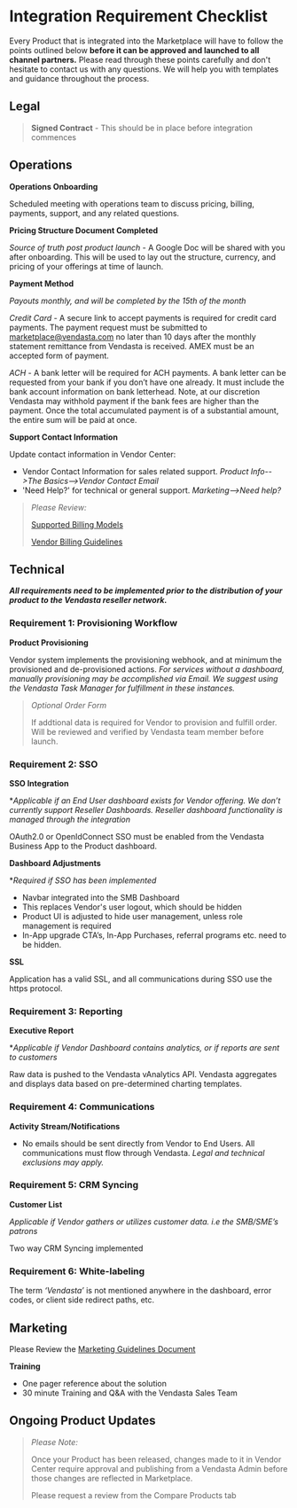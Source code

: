 # Integration Requirement Checklist

Every Product that is integrated into the Marketplace will have to follow the points outlined below **before it can be approved and launched to all channel partners.** Please read through these points carefully and don't hesitate to contact us with any questions. We will help you with templates and guidance throughout the process.

## Legal

<!-- theme: danger -->
>**Signed Contract** - This should be in place before integration commences

## Operations

**Operations Onboarding**

Scheduled meeting with operations team to discuss pricing, billing, payments, support, and any related questions. 

**Pricing Structure Document Completed** 

*Source of truth post product launch* - A Google Doc will be shared with you after onboarding. This will be used to lay out the structure, currency, and pricing of your offerings at time of launch.

**Payment Method** 

*Payouts monthly, and will be completed by the 15th of the month* 

*Credit Card* - A secure link to accept payments is required for credit card payments. The payment request must be submitted to marketplace@vendasta.com no later than 10 days after the monthly statement remittance from Vendasta is received. AMEX must be an accepted form of payment.

*ACH* - A bank letter will be required for ACH payments. A bank letter can be requested from your bank if you don’t have one already. It must include the bank account information on bank letterhead. Note, at our discretion Vendasta may withhold payment if the bank fees are higher than the payment. Once the total accumulated payment is of a substantial amount, the entire sum will be paid at once.

**Support Contact Information** 

Update contact information in Vendor Center:
* Vendor Contact Information for sales related support. _Product Info-->The Basics-->Vendor Contact Email_
* 'Need Help?' for technical or general support. _Marketing-->Need help?_


<!-- theme: warning -->
>_Please Review:_
>
>[Supported Billing Models](https://docs.google.com/document/d/1NL_u4CFMoBw0p1t3UKvyQJsd6f-UX51Qj92P0wvvA2M/edit#heading=h.nscvy0c6qcnm)
>
>[Vendor Billing Guidelines](https://docs.google.com/document/d/1QYHHyw66OPEmhvYmne8b-liJHTbMNp8IO4wszu_6sHc/edit#heading=h.fw1y7oviytoe)


## Technical

***All requirements need to be implemented prior to the distribution of your product to the Vendasta reseller network.***

### Requirement 1: Provisioning Workflow

**Product Provisioning** 
 
Vendor system implements the provisioning webhook, and at minimum the provisioned and de-provisioned actions. *For services without a dashboard, manually provisioning may be accomplished via Email. We suggest using the Vendasta Task Manager for fulfillment in these instances.*

<!-- theme: info -->
>*Optional Order Form*
>
>If addtional data is required for Vendor to provision and fulfill order. Will be reviewed and verified by Vendasta team member before launch.

### Requirement 2: SSO

**SSO Integration** 

*_Applicable if an End User dashboard exists for Vendor offering. We don’t currently support Reseller Dashboards. Reseller dashboard functionality is managed through the integration_

OAuth2.0 or OpenIdConnect SSO must be enabled from the Vendasta Business App to the Product dashboard.

**Dashboard Adjustments** 

*_Required if SSO has been implemented_

* Navbar integrated into the SMB Dashboard
* This replaces Vendor's user logout, which should be hidden
* Product UI is adjusted to hide user management, unless role management is required
* In-App upgrade CTA’s, In-App Purchases, referral programs etc. need to be hidden.

**SSL**

Application has a valid SSL, and all communications during SSO use the https protocol.  


### Requirement 3: Reporting

**Executive Report** 

*_Applicable if Vendor Dashboard contains analytics, or if reports are sent to customers_

Raw data is pushed to the Vendasta vAnalytics API. Vendasta aggregates and displays data based on pre-determined charting templates.

### Requirement 4: Communications

**Activity Stream/Notifications**

* No emails should be sent directly from Vendor to End Users. All communications must flow through Vendasta. *Legal  and technical exclusions may apply.*

### Requirement 5: CRM Syncing

**Customer List** 

*Applicable if Vendor gathers or utilizes customer data. i.e the SMB/SME’s patrons* 

Two way CRM Syncing implemented

### Requirement 6: White-labeling

The term *‘Vendasta’* is not mentioned anywhere in the dashboard, error codes, or client side redirect paths, etc. 


## Marketing

Please Review the [Marketing Guidelines Document](https://docs.google.com/document/d/15XmlwdsE5QeAxHVhZTb3RE6wkRHQbtRLgjTo4GuaCeg/edit?usp=sharing)

**Training**
- One pager reference about the solution
- 30 minute Training and Q&A with the Vendasta Sales Team

## Ongoing Product Updates

<!-- theme: info -->
>_Please Note:_
>
>Once your Product has been released, changes made to it in Vendor Center require approval and publishing from a Vendasta Admin before those changes are reflected in Marketplace. 
>
>Please request a review from the Compare Products tab

